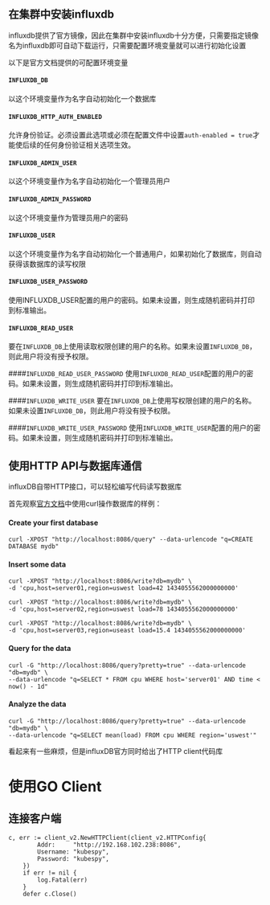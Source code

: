 ## 在集群中安装influxdb
influxdb提供了官方镜像，因此在集群中安装influxdb十分方便，只需要指定镜像名为influxdb即可自动下载运行，只需要配置环境变量就可以进行初始化设置

以下是官方文档提供的可配置环境变量
#### `INFLUXDB_DB`
以这个环境变量作为名字自动初始化一个数据库

#### `INFLUXDB_HTTP_AUTH_ENABLED`
允许身份验证。必须设置此选项或必须在配置文件中设置`auth-enabled = true`才能使后续的任何身份验证相关选项生效。

#### `INFLUXDB_ADMIN_USER`
以这个环境变量作为名字自动初始化一个管理员用户

#### `INFLUXDB_ADMIN_PASSWORD`
以这个环境变量作为管理员用户的密码

#### `INFLUXDB_USER`
以这个环境变量作为名字自动初始化一个普通用户，如果初始化了数据库，则自动获得该数据库的读写权限

#### `INFLUXDB_USER_PASSWORD`
使用INFLUXDB_USER配置的用户的密码。如果未设置，则生成随机密码并打印到标准输出。

#### `INFLUXDB_READ_USER`
要在`INFLUXDB_DB`上使用读取权限创建的用户的名称。如果未设置`INFLUXDB_DB`，则此用户将没有授予权限。

####`INFLUXDB_READ_USER_PASSWORD`
使用`INFLUXDB_READ_USER`配置的用户的密码。如果未设置，则生成随机密码并打印到标准输出。

####`INFLUXDB_WRITE_USER`
要在`INFLUXDB_DB`上使用写权限创建的用户的名称。如果未设置`INFLUXDB_DB`，则此用户将没有授予权限。

####`INFLUXDB_WRITE_USER_PASSWORD`
使用`INFLUXDB_WRITE_USER`配置的用户的密码。如果未设置，则生成随机密码并打印到标准输出。

## 使用HTTP API与数据库通信
influxDB自带HTTP接口，可以轻松编写代码读写数据库

首先观察[官方文档](https://docs.influxdata.com/influxdb/v1.6/guides/writing_data/)中使用curl操作数据库的样例：

#### Create your first database

```
curl -XPOST "http://localhost:8086/query" --data-urlencode "q=CREATE DATABASE mydb"
```

#### Insert some data

```
curl -XPOST "http://localhost:8086/write?db=mydb" \
-d 'cpu,host=server01,region=uswest load=42 1434055562000000000'

curl -XPOST "http://localhost:8086/write?db=mydb" \
-d 'cpu,host=server02,region=uswest load=78 1434055562000000000'

curl -XPOST "http://localhost:8086/write?db=mydb" \
-d 'cpu,host=server03,region=useast load=15.4 1434055562000000000'
```

#### Query for the data

```
curl -G "http://localhost:8086/query?pretty=true" --data-urlencode "db=mydb" \
--data-urlencode "q=SELECT * FROM cpu WHERE host='server01' AND time < now() - 1d"
```

#### Analyze the data

```
curl -G "http://localhost:8086/query?pretty=true" --data-urlencode "db=mydb" \
--data-urlencode "q=SELECT mean(load) FROM cpu WHERE region='uswest'"
```

看起来有一些麻烦，但是influxDB官方同时给出了HTTP client代码库

# 使用GO Client
## 连接客户端
```
c, err := client_v2.NewHTTPClient(client_v2.HTTPConfig{
		Addr:     "http://192.168.102.238:8086",
		Username: "kubespy",
		Password: "kubespy",
	})
	if err != nil {
		log.Fatal(err)
	}
	defer c.Close()
```
